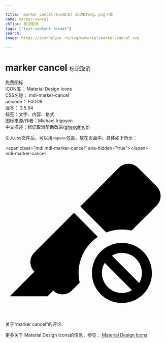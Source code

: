 ```yaml
---

title:  marker cancel(标记取消) ICON转svg、png下载
name: marker-cancel
zhTips: 标记取消
tags: ["text-content-format"]
search: 
image: https://iconhelper.cn/svg/material/marker-cancel.svg

---
```


# marker cancel  <small style="font-size: 60%;font-weight: 100">标记取消</small>


<div class="detail-page">
<p>
<span><span class="badge-success badge">免费图标</span> </span>
<br/>
<span>
ICON库：
<span class="badge-secondary badge">Material Design Icons</span> 
</span>
<br/>
<span>
CSS名称：
<span class="badge-secondary badge">mdi-marker-cancel</span> 
</span>
<br/>
<span>
unicode：
<span class="badge-secondary badge">F0DD9</span> 
<copy-btn content='F0DD9' btn-title=""></copy-btn>
<copy-btn :content='String.fromCodePoint(parseInt("F0DD9", 16))' btn-title="复制U"></copy-btn>
</span>
<br/>
<span>
版本：
<span class="badge-secondary badge">3.5.94</span> 
</span><br/><span>标签：<span class="badge-light badge"><router-link to="/tags/text-content-format.html">文字、内容、格式</router-link></span></span>
<br/>
<span>图标来源/作者：<span class="badge-light badge">Michael Irigoyen</span></span> 
<br/>
<span class="zh-detail">中文描述：<span class="badge-primary badge">标记取消</span><span class="help-link"><span>帮助改进</span>(<a href="https://gitee.com/liuwave/icon-helper/edit/master/json/material/marker-cancel.json" target="_blank" rel="noopener noreferrer">gitee</a><a href="https://github.com/liuwave/icon-helper/edit/master/json/material/marker-cancel.json" target="_blank" rel="noopener noreferrer">github</a></span>)</span><br/>
</p>
</div>
<div class="alert alert-dark">
  <i class="mdi mdi-marker-cancel mdi-48px"></i>
  <i class="mdi mdi-marker-cancel mdi-36px"></i>
  <i class="mdi mdi-marker-cancel mdi-24px"></i>
  <i class="mdi mdi-marker-cancel mdi-18px"></i>
</div>
<div>
  <p>引入css文件后，可以用<code>&lt;span&gt;</code>包裹，放在页面中。具体如下所示：    
  </p>
  <div class="alert alert-primary" style="font-size: 14px">
    &lt;span class="mdi mdi-marker-cancel" aria-hidden="true"&gt;&lt;/span&gt;
    <copy-btn content='<span class="mdi mdi-marker-cancel" aria-hidden="true"></span>'></copy-btn>
  </div>
  <div class="alert alert-secondary">
    <i class="mdi mdi-marker-cancel"
    style="font-size: 24px"
    aria-hidden="true"></i> mdi-marker-cancel
    <copy-btn content="mdi-marker-cancel" btn-title="复制图标名称"></copy-btn>
  </div>
</div>
<div id="svg" class="svg-wrap">
<svg xmlns="http://www.w3.org/2000/svg" viewBox="0 0 24 24"><path d="M17.5,13C20,13 22,15 22,17.5C22,20 20,22 17.5,22C15,22 13,20 13,17.5C13,15 15,13 17.5,13M17.5,14.5C16.94,14.5 16.42,14.65 16,14.92L20.08,19C20.35,18.58 20.5,18.06 20.5,17.5A3,3 0 0,0 17.5,14.5M14.5,17.5A3,3 0 0,0 17.5,20.5C18.06,20.5 18.58,20.35 19,20.08L14.92,16C14.65,16.42 14.5,16.94 14.5,17.5M18.5,1.15C19,1.15 19.5,1.34 19.89,1.73L22.73,4.56C23.5,5.35 23.5,6.61 22.73,7.39L18.95,11.16C18.5,11.06 18,11 17.5,11C16.67,11 15.88,11.16 15.15,11.44L11.26,7.55L17.07,1.73C17.46,1.34 17.97,1.15 18.5,1.15M10.3,8.5L13.89,12.1C12.15,13.26 11,15.25 11,17.5C11,18 11.06,18.5 11.16,18.95L10,20.12C9.22,20.89 7.97,20.9 7.19,20.14L6.33,21H0.67L4.36,17.31C3.56,16.5 3.56,15.24 4.34,14.46L10.3,8.5Z" /></svg>
</div>
<detail full-name='mdi-marker-cancel'></detail>
<div>
<p>关于“marker cancel”的评论:</p>
</div>
<Vssue title="关于“marker cancel”的评论" ></Vssue>    
<div><p>更多关于 Material Design Icons的信息，参见：<a target="_blank" href="https://iconhelper.cn/material.html"> Material Design Icons</a>
</p></div>
